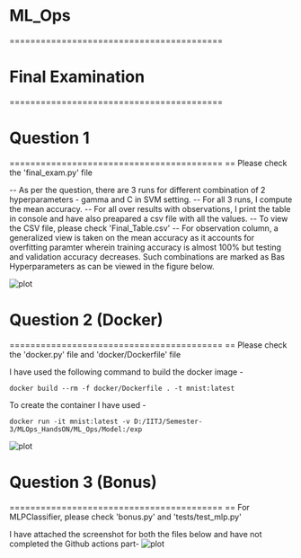 # ML_Ops
=========================================
# Final Examination
=========================================


# Question 1 
=========================================
== Please check the 'final_exam.py' file

-- As per the question, there are 3 runs for different combination of 2 hyperparameters - gamma and C in SVM setting. 
-- For all 3 runs, I compute the mean accuracy. 
-- For all over results with observations, I print the table in console and have also preapared a csv file with all the values.
-- To view the CSV file, please check 'Final_Table.csv'
-- For observation column, a generalized view is taken on the mean accuracy as it accounts for overfitting paramter wherein training accuracy is almost 100% but testing and validation accuracy decreases. Such combinations are marked as Bas Hyperparameters as can be viewed in the figure below. 

![plot](table.png)


# Question 2 (Docker)
=========================================
== Please check the 'docker.py' file and 'docker/Dockerfile' file

I have used the following command to build the docker image -
```
docker build --rm -f docker/Dockerfile . -t mnist:latest
```
To create the container I have used -
```
docker run -it mnist:latest -v D:/IITJ/Semester-3/MLOps_HandsON/ML_Ops/Model:/exp
```
![plot](dock.png)

# Question 3 (Bonus)
=========================================
== For MLPClassifier, please check 'bonus.py' and 'tests/test_mlp.py'

I have attached the screenshot for both the files below and have not completed the Github actions part-
![plot](bonus.png)

